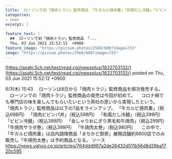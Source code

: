 ```yaml
---
title:  ローソンで初「焼肉トラジ」監修商品　「牛カルビ焼肉重」「和風だし冷麺」「ビビン冷麺」「牛焼肉太巻」など7品を順次発売  
categories:
- news
excerpt: |
  
feature_text: |
  ##  ローソンで初「焼肉トラジ」監修商品　「...
  Thu, 03 Jun 2021 15:52:12  +0900
feature_image: "https://picsum.photos/2560/600?image=733"
image: "https://picsum.photos/2560/600?image=733"
---
```


[https://asahi.5ch.net/test/read.cgi/newsplus/1622703132/](https://asahi.5ch.net/test/read.cgi/newsplus/1622703132/)
posted on Thu, 03 Jun 2021 15:52:12  +0900

<!--more-->

6/3(木) 15:43 　ローソンは8日から「焼肉トラジ」監修商品を順次発売する。 　ローソンでの「焼肉トラジ」監修商品の発売は今回が初めて。 　コロナ禍でも専門店の味を楽しんでもらいたいという両社の思いから実現したという。 「焼肉トラジ」監修商品は以下の7品をラインアップ。 「牛カルビ焼肉重」（税込698円） 「焼肉ビビンパ丼」（税込598円） 「和風だし冷麺」（税込399円） 「ビビン冷麺」（税込399円） 「金しゃりおにぎり黒毛和牛焼肉」（税込299円） 「牛焼肉サラダ巻」（税込399円） 「牛焼肉太巻」（税込980円） 　この中で、「牛カルビ焼肉重」は店内調理商品「まちかど厨房」展開店舗約6600店でのみ販売し「牛焼肉太巻」は予約商品となる。 ソース　https://news.yahoo.co.jp/articles/764ddd967a2de26432d511b56d8d26ba1720c595
